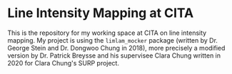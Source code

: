 # Line Intensity Mapping at CITA

This is the repository for my working space at CITA on line intensity mapping. My project is using the `limlam_mocker` package (written by Dr. George Stein and Dr. Dongwoo Chung in 2018), more precisely a modified version by Dr. Patrick Breysse and his supervisee Clara Chung written in 2020 for Clara Chung's SURP project. 
